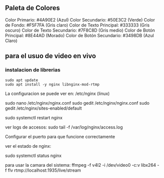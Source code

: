 ## Paleta de Colores
Color Primario: #4A90E2 (Azul)
Color Secundario: #50E3C2 (Verde)
Color de Fondo: #F5F7FA (Gris claro)
Color de Texto Principal: #333333 (Gris oscuro)
Color de Texto Secundario: #7F8C8D (Gris medio)
Color de Botón Principal: #8E44AD (Morado)
Color de Botón Secundario: #3498DB (Azul Claro)

## para el usuo de video en vivo

### instalacion de librerias

``` shell
sudo apt update
sudo apt install -y nginx libnginx-mod-rtmp
```

La configuracion se puede ver en: /etc/nginx (linux)

sudo nano /etc/nginx/nginx.conf
sudo gedit /etc/nginx/nginx.conf
sudo gedit /etc/nginx/sites-enabled/default

sudo systemctl restart nginx

ver logs de accesos:
sudo tail -f /var/log/nginx/access.log


Configurar el puerto para que funcione correctamente

ver el estado de nginx:

sudo systemctl status nginx


para usar la camara del sistema:
ffmpeg -f v4l2 -i /dev/video0 -c:v libx264 -f flv rtmp://localhost:1935/live/stream